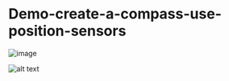 # Demo-create-a-compass-use-position-sensors


![image](https://user-images.githubusercontent.com/43597747/104677655-60394980-571c-11eb-99ac-e2ca9d3a59f2.png)



![alt text](https://4.bp.blogspot.com/-IfGN2zv1flg/VLo6Lp5JZOI/AAAAAAAAD1k/HkCC_b2VpSA/s1600/directions.png)
